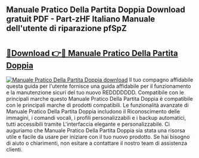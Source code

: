 ## Manuale Pratico Della Partita Doppia Download gratuit PDF - Part-zHF Italiano Manuale dell'utente di riparazione pfSpZ

# <h2><a href="http://dfc3sk.blite.top/?on=Manuale+Pratico+Della+Partita+Doppia">🔗Download 👉🔴 Manuale Pratico Della Partita Doppia</a></h2>

[![Manuale Pratico Della Partita Doppia download](https://i.imgur.com/lujVjoI.png)](http://dfc3sk.blite.top/?on=Manuale+Pratico+Della+Partita+Doppia)
Il tuo compagno affidabile questa guida per l'utente fornisce una guida affidabile per il funzionamento e la manutenzione sicuri del tuo nuovo REDDDDDDD. Compatibile con le principali marche questo Manuale Pratico Della Partita Doppia è compatibile con le principali marche di prodotti compatibili. Le funzionalità avanzate di Manuale Pratico Della Partita Doppia includono il Riconoscimento delle immagini, i comandi vocali, i profili personalizzabili e i backup automatici, tutti accessibili tramite L'interfaccia elegante e personalizzabile. Ci auguriamo che Manuale Pratico Della Partita Doppia sia stata una risorsa utile e facile da usare per iniziare con il tuo nuovo prodotto. Se hai bisogno di aiuto o chiarimenti, non esitare a contattare il nostro team di assistenza clienti.
